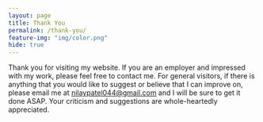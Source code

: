 ```yaml
---
layout: page
title: Thank You
permalink: /thank-you/
feature-img: "img/color.png"
hide: true
---
```


Thank you for visiting my website. If you are an employer and impressed with my work, please feel free to contact me. For general visitors, if there is anything that you would like to suggest or believe that I can improve on, please email me at nilaypatel044@gmail.com and I will be sure to get it done ASAP. Your criticism and suggestions are whole-heartedly appreciated.  
